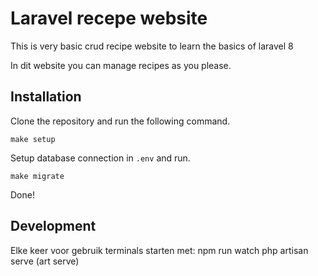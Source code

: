 # Laravel recepe website

This is very basic crud recipe website to learn the basics of laravel 8

In dit website you can manage recipes as you please.

## Installation

Clone the repository and run the following command.

```
make setup
```

Setup database connection in `.env` and run.

```
make migrate
```

Done!

## Development

Elke keer voor gebruik terminals starten met:
npm run watch
php artisan serve (art serve)
